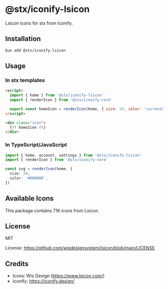 # @stx/iconify-lsicon

Lsicon icons for stx from Iconify.

## Installation

```bash
bun add @stx/iconify-lsicon
```

## Usage

### In stx templates

```html
<script>
  import { home } from '@stx/iconify-lsicon'
  import { renderIcon } from '@stx/iconify-core'

  export const homeIcon = renderIcon(home, { size: 24, color: 'currentColor' })
</script>

<div class="icon">
  {!! homeIcon !!}
</div>
```

### In TypeScript/JavaScript

```typescript
import { home, account, settings } from '@stx/iconify-lsicon'
import { renderIcon } from '@stx/iconify-core'

const svg = renderIcon(home, {
  size: 24,
  color: '#000000',
})
```

## Available Icons

This package contains 716 icons from Lsicon.

## License

MIT

License: https://github.com/wisdesignsystem/lsicon/blob/main/LICENSE

## Credits

- Icons: Wis Design (https://www.lsicon.com/)
- Iconify: https://iconify.design/
